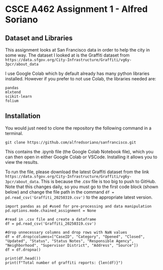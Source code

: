 # CSCE A462 Assignment 1 - Alfred Soriano
## Dataset and Libraries

This assignment looks at San Francisco data in order to help the city in some way.
The dataset I looked at is the Graffiti dataset from `https://data.sfgov.org/City-Infrastructure/Graffiti/vg6y-3pcr/about_data`

I use Google Colab which by default already has many python libraries installed.
However if you prefer to not use Colab, the libraries needed are:
```
pandas
mlxtend
scikit-learn
folium
```

## Installation

You would just need to clone the repository the following command in a terminal.
```
git clone https://github.com/alfredsoriano/sanfrancisco.git
```
This contains the .ipynb file (the Google Colab Notebook file), which you can then open in either
Google Colab or VSCode. Installing it allows you to view the results.

To run the file, please download the latest Graffiti dataset from the link `https://data.sfgov.org/City-Infrastructure/Graffiti/vg6y-3pcr/about_data`.
This is because the .csv file is too big to push to GitHub.
Note that this changes daily, so you must go to the first code block (shown below) and change the file path in the command `df = pd.read_csv('Graffiti_20250319.csv')` to the appropriate latest version.

```
import pandas as pd #used for pre-processing and data manipulation
pd.options.mode.chained_assignment = None

#read in .csv file and create a dataframe
df = pd.read_csv('Graffiti_20250319.csv')

#drop unnecessary columns and drop rows with NaN values
df = df.drop(columns=["CaseID", "Category", "Opened", "Closed", "Updated", "Status", "Status Notes", "Responsible Agency", "Neighborhood", "Supervisor District", "Address", "Source"])
df = df.dropna()

print(df.head())
print(f"Total number of graffiti reports: {len(df)}")
```
